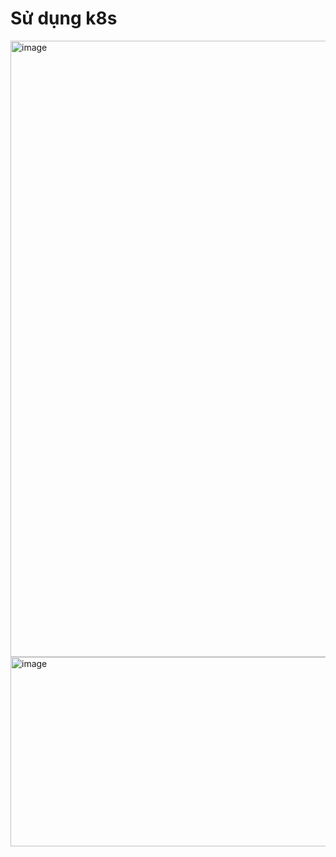 # Sử dụng k8s
<img width="1918" height="986" alt="image" src="https://github.com/user-attachments/assets/6540766d-ccd1-4e44-bbae-0277f2972e81" />


<img width="1519" height="303" alt="image" src="https://github.com/user-attachments/assets/faa96b12-6efd-4e3f-b5e1-5da95eb5036f" />
